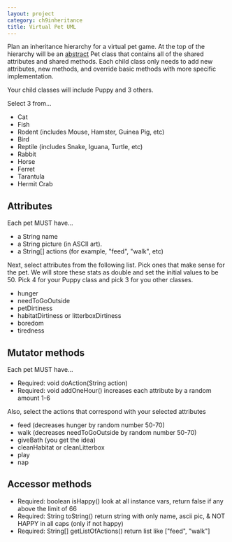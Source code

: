 ```yaml
---
layout: project
category: ch9inheritance
title: Virtual Pet UML
---
```


Plan an inheritance hierarchy for a virtual pet game. At the top of the hierarchy will be an [abstract](https://www.w3schools.com/java/java_abstract.asp) Pet class that contains all of the shared attributes and shared methods. Each child class only needs to add new attributes, new methods, and override basic methods with more specific implementation.

Your child classes will include Puppy and 3 others.

Select 3 from...
- Cat
- Fish
- Rodent (includes Mouse, Hamster, Guinea Pig, etc)
- Bird
- Reptile (includes Snake, Iguana, Turtle, etc)
- Rabbit
- Horse
- Ferret
- Tarantula
- Hermit Crab

## Attributes

Each pet MUST have...
- a String name
- a String picture (in ASCII art).
- a String[] actions (for example, "feed", "walk", etc)

Next, select attributes from the following list. Pick ones that make sense for the pet. We will store these stats as double and set the initial values to be 50. Pick 4 for your Puppy class and pick 3 for you other classes.

- hunger
- needToGoOutside
- petDirtiness
- habitatDirtiness or litterboxDirtiness
- boredom
- tiredness

## Mutator methods

Each pet MUST have...
- Required: void doAction(String action)
- Required: void addOneHour() increases each attribute by a random amount 1-6

Also, select the actions that correspond with your selected attributes
- feed (decreases hunger by random number 50-70)
- walk (decreases needToGoOutside by random number 50-70)
- giveBath (you get the idea)
- cleanHabitat or cleanLitterbox
- play
- nap


## Accessor methods

- Required: boolean isHappy() look at all instance vars, return false if any above the limit of 66
- Required: String toString() return string with only name, ascii pic, & NOT HAPPY in all caps (only if not happy)
- Required: String[] getListOfActions() return list like ["feed", "walk"]
